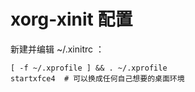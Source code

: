 
# xorg-xinit 配置

新建并编辑 ~/.xinitrc ：
```
[ -f ~/.xprofile ] && . ~/.xprofile
startxfce4  # 可以换成任何自己想要的桌面环境
```
